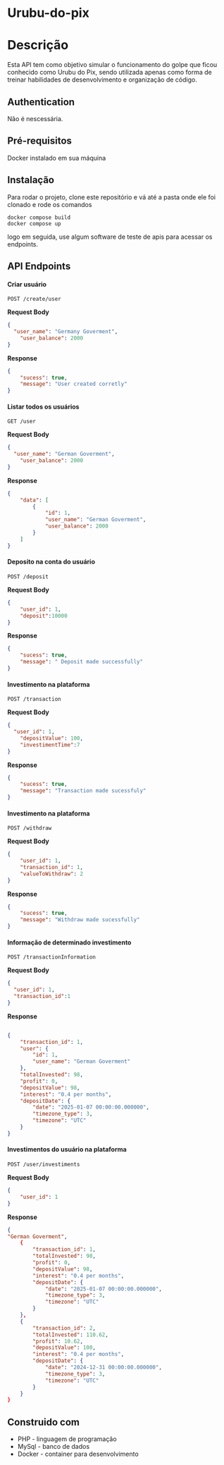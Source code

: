 
# Urubu-do-pix

# Descrição
Esta API tem como objetivo simular o funcionamento do golpe que ficou conhecido como
Urubu do Pix, sendo utilizada apenas como forma de treinar habilidades de desenvolvimento
e organização de código.

## Authentication
Não é nescessária.

## Pré-requisitos
Docker instalado em sua máquina

## Instalação
Para rodar o projeto, clone este repositório e vá até a pasta onde ele foi clonado
e rode os comandos

```
docker compose build
docker compose up
```
logo em seguida, use algum software de teste de apis para acessar os endpoints.

## API Endpoints

#### Criar usuário
```http
POST /create/user
```

**Request Body**
```json
{
  "user_name": "Germany Goverment",
	"user_balance": 2000
}
```

**Response**
```json
{
	"sucess": true,
	"message": "User created corretly"
}
```

#### Listar todos os usuários
```http
GET /user
```

**Request Body**
```json
{
  "user_name": "German Goverment",
	"user_balance": 2000
}
```

**Response**
```json
{
	"data": [
		{
			"id": 1,
			"user_name": "German Goverment",
			"user_balance": 2000
		}
	]
}

```
#### Deposito na conta do usuário
```http
POST /deposit
```

**Request Body**
```json
{
	"user_id": 1,
	"deposit":10000
}
```

**Response**
```json
{
	"sucess": true,
	"message": " Deposit made successfully"
}
```

#### Investimento na plataforma
```http
POST /transaction
```

**Request Body**
```json
{
  "user_id": 1,
	"depositValue": 100,
	"investimentTime":7
}
```

**Response**
```json
{
	"sucess": true,
	"message": "Transaction made sucessfuly"
}

```
#### Investimento na plataforma
```http
POST /withdraw
```

**Request Body**
```json
{
	"user_id": 1,
	"transaction_id": 1,
	"valueToWithdraw": 2
}
```

**Response**
```json
{
	"sucess": true,
	"message": "Withdraw made sucessfully"
}
```

#### Informação de determinado investimento
```http
POST /transactionInformation
```

**Request Body**
```json
{
  "user_id": 1,
  "transaction_id":1
}
```

**Response**
```json

{
	"transaction_id": 1,
	"user": {
		"id": 1,
		"user_name": "German Goverment"
	},
	"totalInvested": 98,
	"profit": 0,
	"depositValue": 98,
	"interest": "0.4 per months",
	"depositDate": {
		"date": "2025-01-07 00:00:00.000000",
		"timezone_type": 3,
		"timezone": "UTC"
	}
}
```


#### Investimentos do usuário na plataforma
```http
POST /user/investiments
```

**Request Body**
```json
{
	"user_id": 1
}
```

**Response**
```json
{
"German Goverment",
	{
		"transaction_id": 1,
		"totalInvested": 98,
		"profit": 0,
		"depositValue": 98,
		"interest": "0.4 per months",
		"depositDate": {
			"date": "2025-01-07 00:00:00.000000",
			"timezone_type": 3,
			"timezone": "UTC"
		}
	},
	{
		"transaction_id": 2,
		"totalInvested": 110.62,
		"profit": 10.62,
		"depositValue": 100,
		"interest": "0.4 per months",
		"depositDate": {
			"date": "2024-12-31 00:00:00.000000",
			"timezone_type": 3,
			"timezone": "UTC"
		}
	}
}
```

## Construido com

- PHP - linguagem de programação
- MySql - banco de dados
- Docker - container para desenvolvimento
